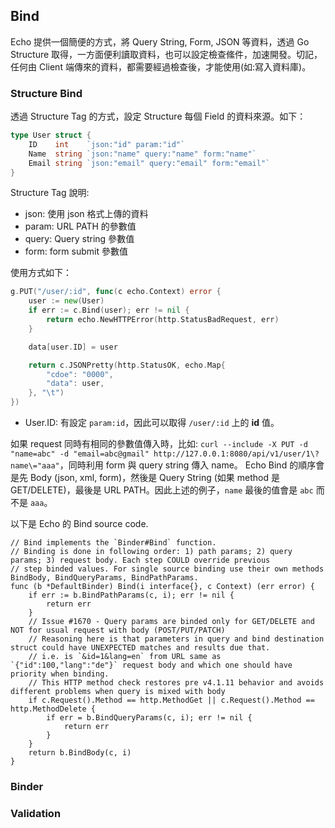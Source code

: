 ## Bind

Echo 提供一個簡便的方式，將 Query String, Form, JSON 等資料，透過 Go Structure 取得，一方面便利讀取資料，也可以設定檢查絛件，加速開發。切記，任何由 Client 端傳來的資料，都需要經過檢查後，才能使用(如:寫入資料庫)。

### Structure Bind

透過 Structure Tag 的方式，設定 Structure 每個 Field 的資料來源。如下：

```go {.line-numbers}
type User struct {
	ID    int    `json:"id" param:"id"`
	Name  string `json:"name" query:"name" form:"name"`
	Email string `json:"email" query:"email" form:"email"`
}
```

Structure Tag 說明:

- json: 使用 json 格式上傳的資料
- param: URL PATH 的參數值
- query: Query string 參數值
- form: form submit 參數值 

使用方式如下：

```go {.line-numbers}
g.PUT("/user/:id", func(c echo.Context) error {
	user := new(User)
	if err := c.Bind(user); err != nil {
		return echo.NewHTTPError(http.StatusBadRequest, err)
	}

	data[user.ID] = user

	return c.JSONPretty(http.StatusOK, echo.Map{
		"cdoe": "0000",
		"data": user,
	}, "\t")
})
```

- User.ID: 有設定 `param:id`，因此可以取得 `/user/:id` 上的 **id** 值。

如果 request 同時有相同的參數值傳入時，比如: `curl --include -X PUT -d "name=abc" -d "email=abc@gmail" http://127.0.0.1:8080/api/v1/user/1\?name\="aaa"`，同時利用 form 與 query string 傳入 name。 Echo Bind 的順序會是先 Body (json, xml, form)，然後是 Query String (如果 method 是 GET/DELETE)，最後是 URL PATH。因此上述的例子，`name` 最後的值會是 `abc` 而不是 `aaa`。


以下是 Echo 的 Bind source code.

```go{.line-numbers}
// Bind implements the `Binder#Bind` function.
// Binding is done in following order: 1) path params; 2) query params; 3) request body. Each step COULD override previous
// step binded values. For single source binding use their own methods BindBody, BindQueryParams, BindPathParams.
func (b *DefaultBinder) Bind(i interface{}, c Context) (err error) {
	if err := b.BindPathParams(c, i); err != nil {
		return err
	}
	// Issue #1670 - Query params are binded only for GET/DELETE and NOT for usual request with body (POST/PUT/PATCH)
	// Reasoning here is that parameters in query and bind destination struct could have UNEXPECTED matches and results due that.
	// i.e. is `&id=1&lang=en` from URL same as `{"id":100,"lang":"de"}` request body and which one should have priority when binding.
	// This HTTP method check restores pre v4.1.11 behavior and avoids different problems when query is mixed with body
	if c.Request().Method == http.MethodGet || c.Request().Method == http.MethodDelete {
		if err = b.BindQueryParams(c, i); err != nil {
			return err
		}
	}
	return b.BindBody(c, i)
}
```

### Binder





### Validation
